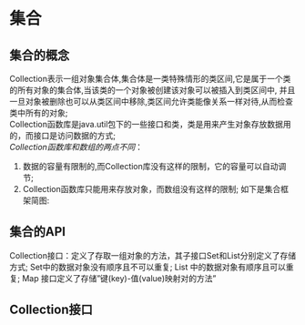 # 集合
## 集合的概念
Collection表示一组对象集合体,集合体是一类特殊情形的类区间,它是属于一个类的所有对象的集合体,当该类的一个对象被创建该对象可以被插入到类区间中,
并且一旦对象被删除也可以从类区间中移除,类区间允许类能像关系一样对待,从而检查类中所有的对象;  
Collection函数库是java.util包下的一些接口和类，类是用来产生对象存放数据用的，而接口是访问数据的方式;  
*Collection函数库和数组的两点不同*： 
1. 数据的容量有限制的,而Collection库没有这样的限制，它的容量可以自动调节;  
2. Collection函数库只能用来存放对象，而数组没有这样的限制;
如下是集合框架简图:  

## 集合的API
Collection接口：定义了存取一组对象的方法，其子接口Set和List分别定义了存储方式;
Set中的数据对象没有顺序且不可以重复;
List 中的数据对象有顺序且可以重复;
Map 接口定义了存储”键(key)-值(value)映射对的方法”
## Collection接口
